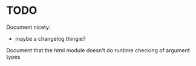 # TODO

Document nicety:

- maybe a changelog thingie?

Document that the html module doesn't do runtime checking of argument types

